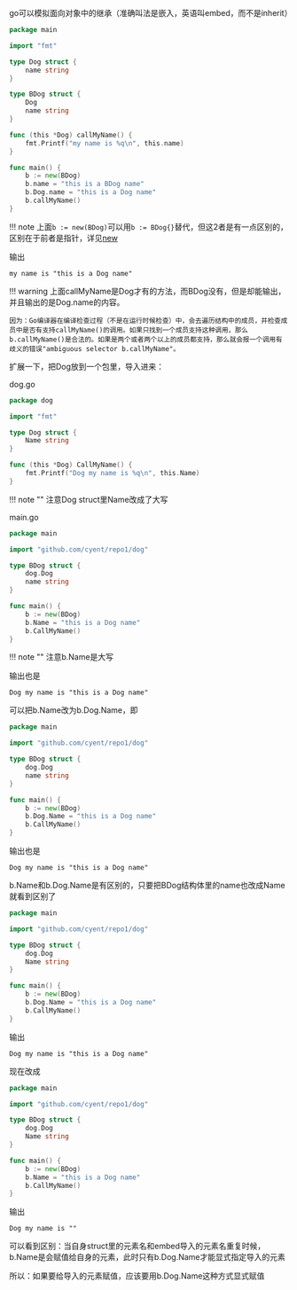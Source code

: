 go可以模拟面向对象中的继承（准确叫法是嵌入，英语叫embed，而不是inherit）

```go
package main

import "fmt"

type Dog struct {
	name string
}

type BDog struct {
	Dog
	name string
}

func (this *Dog) callMyName() {
	fmt.Printf("my name is %q\n", this.name)
}

func main() {
	b := new(BDog)
	b.name = "this is a BDog name"
	b.Dog.name = "this is a Dog name"
	b.callMyName()
}
```

!!! note
	上面`b := new(BDog)`可以用`b := BDog{}`替代，但这2者是有一点区别的，区别在于前者是指针，详见[new](./../../other/new/#new)

输出

```text
my name is "this is a Dog name"
```

!!! warning
	上面callMyName是Dog才有的方法，而BDog没有，但是却能输出，并且输出的是Dog.name的内容。

	因为：Go编译器在编译检查过程（不是在运行时候检查）中，会去遍历结构中的成员，并检查成员中是否有支持callMyName()的调用。如果只找到一个成员支持这种调用，那么b.callMyName()是合法的。如果是两个或者两个以上的成员都支持，那么就会报一个调用有歧义的错误"ambiguous selector b.callMyName"。

扩展一下，把Dog放到一个包里，导入进来：

dog.go

```go hl_lines="6"
package dog

import "fmt"

type Dog struct {
	Name string
}

func (this *Dog) CallMyName() {
	fmt.Printf("Dog my name is %q\n", this.Name)
}
```

!!! note ""
	注意Dog struct里Name改成了大写

main.go

```go hl_lines="12"
package main

import "github.com/cyent/repo1/dog"

type BDog struct {
	dog.Dog
	name string
}

func main() {
	b := new(BDog)
	b.Name = "this is a Dog name"
	b.CallMyName()
}
```

!!! note ""
	注意b.Name是大写

输出也是

```text
Dog my name is "this is a Dog name"
```

可以把b.Name改为b.Dog.Name，即

```go hl_lines="12"
package main

import "github.com/cyent/repo1/dog"

type BDog struct {
	dog.Dog
	name string
}

func main() {
	b := new(BDog)
	b.Dog.Name = "this is a Dog name"
	b.CallMyName()
}
```

输出也是

```text
Dog my name is "this is a Dog name"
```

b.Name和b.Dog.Name是有区别的，只要把BDog结构体里的name也改成Name就看到区别了

```go hl_lines="7"
package main

import "github.com/cyent/repo1/dog"

type BDog struct {
	dog.Dog
	Name string
}

func main() {
	b := new(BDog)
	b.Dog.Name = "this is a Dog name"
	b.CallMyName()
}
```

输出

```text
Dog my name is "this is a Dog name"
```

现在改成

```go hl_lines="12"
package main

import "github.com/cyent/repo1/dog"

type BDog struct {
	dog.Dog
	Name string
}

func main() {
	b := new(BDog)
	b.Name = "this is a Dog name"
	b.CallMyName()
}
```

输出

```text
Dog my name is ""
```

可以看到区别：当自身struct里的元素名和embed导入的元素名重复时候，b.Name是会赋值给自身的元素，此时只有b.Dog.Name才能显式指定导入的元素

所以：如果要给导入的元素赋值，应该要用b.Dog.Name这种方式显式赋值
